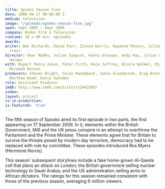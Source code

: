 ```yaml
---
title: Spooks Season Five
date: 2006-09-17 00:00:00 Z
medium: television
image: "/uploads/spooks-season-five.jpg"
span: Sept 2005 — Sept 2006
company: Kudos Film & Television
runtime: 10 x 60 min. episodes
awards: 
writer: Ben Richards, David Farr, Zinnie Harris, Raymond Khoury, Julian Simpson, Neil
  Cross
director: Omar Madha, Julian Simpson, Kenny Glenaan, Andy Hay, Julian Simpson, Julian
  Holmes
with: Rupert Penry-Jones, Peter Firth, Raza Jaffrey, Nicola Walker, Olga Sosnovska,
  Miranda Raison
producers: Steven Knight, Caryn Mandabach, Jamie Glazebrook, Greg Brenman, Frith Tiplady,
  Matthew Read, Katie Swinden
role: Assistant Producer
imdb: http://www.imdb.com/title/tt2442560/
video: 
layout: project
is-in-production: 
is-featured: 'true'
---
```


The fifth season of Spooks aired its first episode in two parts, the first appearing on 17 September 2006. In it, elements within the British Government, MI6 and the UK press conspire in an attempt to overthrow the Parliament and the Prime Minister. These elements agree that for Britain to survive the threats posed by modern day terrorism, democracy had to be replaced with rule by committee. These episodes introduced Ros Myers (Hermione Norris).

This season’ subsequent storylines include a fake home-grown Al-Qaeda cell that plans an attack on London; the British government selling nuclear technology to Saudi Arabia; and the US administration selling arms to African dictators.
The ratings for this season remained consistent with those of the previous season, averaging 6 million viewers.

